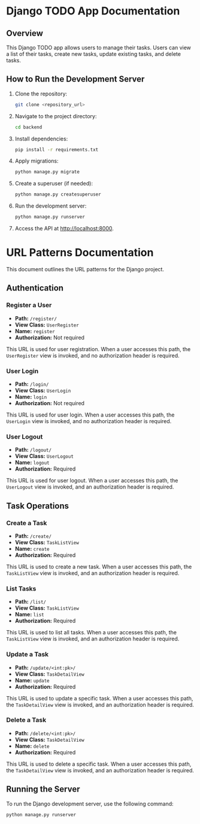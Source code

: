# Django TODO App Documentation

## Overview

This Django TODO app allows users to manage their tasks. Users can view a list of their tasks, create new tasks, update existing tasks, and delete tasks.

## How to Run the Development Server

1. Clone the repository:

    ```bash
    git clone <repository_url>
    ```

2. Navigate to the project directory:

    ```bash
    cd backend
    ```

3. Install dependencies:

    ```bash
    pip install -r requirements.txt
    ```

4. Apply migrations:

    ```bash
    python manage.py migrate
    ```

5. Create a superuser (if needed):

    ```bash
    python manage.py createsuperuser
    ```

6. Run the development server:

    ```bash
    python manage.py runserver
    ```

7. Access the API at [http://localhost:8000](http://localhost:8000).

# URL Patterns Documentation

This document outlines the URL patterns for the Django project.

## Authentication

### Register a User

- **Path:** `/register/`
- **View Class:** `UserRegister`
- **Name:** `register`
- **Authorization:** Not required

This URL is used for user registration. When a user accesses this path, the `UserRegister` view is invoked, and no authorization header is required.

### User Login

- **Path:** `/login/`
- **View Class:** `UserLogin`
- **Name:** `login`
- **Authorization:** Not required

This URL is used for user login. When a user accesses this path, the `UserLogin` view is invoked, and no authorization header is required.

### User Logout

- **Path:** `/logout/`
- **View Class:** `UserLogout`
- **Name:** `logout`
- **Authorization:** Required

This URL is used for user logout. When a user accesses this path, the `UserLogout` view is invoked, and an authorization header is required.

## Task Operations

### Create a Task

- **Path:** `/create/`
- **View Class:** `TaskListView`
- **Name:** `create`
- **Authorization:** Required

This URL is used to create a new task. When a user accesses this path, the `TaskListView` view is invoked, and an authorization header is required.

### List Tasks

- **Path:** `/list/`
- **View Class:** `TaskListView`
- **Name:** `list`
- **Authorization:** Required

This URL is used to list all tasks. When a user accesses this path, the `TaskListView` view is invoked, and an authorization header is required.

### Update a Task

- **Path:** `/update/<int:pk>/`
- **View Class:** `TaskDetailView`
- **Name:** `update`
- **Authorization:** Required

This URL is used to update a specific task. When a user accesses this path, the `TaskDetailView` view is invoked, and an authorization header is required.

### Delete a Task

- **Path:** `/delete/<int:pk>/`
- **View Class:** `TaskDetailView`
- **Name:** `delete`
- **Authorization:** Required

This URL is used to delete a specific task. When a user accesses this path, the `TaskDetailView` view is invoked, and an authorization header is required.

## Running the Server

To run the Django development server, use the following command:

```bash
python manage.py runserver



